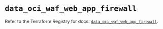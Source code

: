 # `data_oci_waf_web_app_firewall`

Refer to the Terraform Registry for docs: [`data_oci_waf_web_app_firewall`](https://registry.terraform.io/providers/hashicorp/oci/7.19.0/docs/data-sources/waf_web_app_firewall).
